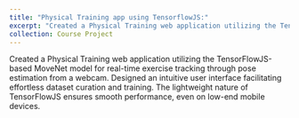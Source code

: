 ```yaml
---
title: "Physical Training app using TensorflowJS:"
excerpt: "Created a Physical Training web application utilizing the TensorFlowJS-based MoveNet model for real-time exercise tracking through pose estimation<br/><img src='/images/images5.png'>"
collection: Course Project
---
```


Created a Physical Training web application utilizing the TensorFlowJS-based MoveNet model for real-time exercise tracking through pose estimation from a webcam. Designed an intuitive user interface facilitating effortless dataset curation and training. The lightweight nature of TensorFlowJS ensures smooth performance, even on low-end mobile devices.
